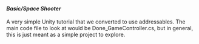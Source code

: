 #### *Basic/Space Shooter*

A very simple Unity tutorial that we converted to use addressables. The main code file to look at would be Done_GameController.cs, but in general, this is just meant as a simple project to explore.
